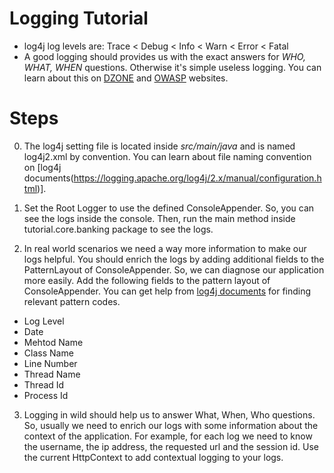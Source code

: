 # Logging Tutorial

* log4j log levels are: Trace < Debug < Info < Warn < Error < Fatal
* A good logging should provides us with the exact answers for *WHO, WHAT, WHEN* questions. Otherwise it's simple useless logging. You can learn about this on [DZONE](https://dzone.com/articles/application-logging-what-when) and [OWASP](https://www.owasp.org/index.php/Logging_Cheat_Sheet) websites.

# Steps

0. The log4j setting file is located inside *src/main/java* and is named log4j2.xml by convention. You can learn about file naming convention on [log4j documents(https://logging.apache.org/log4j/2.x/manual/configuration.html)].

1. Set the Root Logger to use the defined ConsoleAppender. So, you can see the logs inside the console. Then, run the main method inside tutorial.core.banking package to see the logs.

2. In real world scenarios we need a way more information to make our logs helpful. You should enrich the logs by adding additional fields to the PatternLayout of ConsoleAppender. So, we can diagnose our application more easily. Add the following fields to the pattern layout of ConsoleAppender. You can get help from [log4j documents](https://logging.apache.org/log4j/2.x/manual/layouts.html) for finding relevant pattern codes.
  - Log Level
  - Date
  - Mehtod Name
  - Class Name
  - Line Number
  - Thread Name 
  - Thread Id
  - Process Id

3. Logging in wild should help us to answer What, When, Who questions. So, usually we need to enrich our logs with some information about the context of the application. For example, for each log we need to know the username, the ip address, the requested url and the session id. Use the current HttpContext to add contextual logging to your logs.

